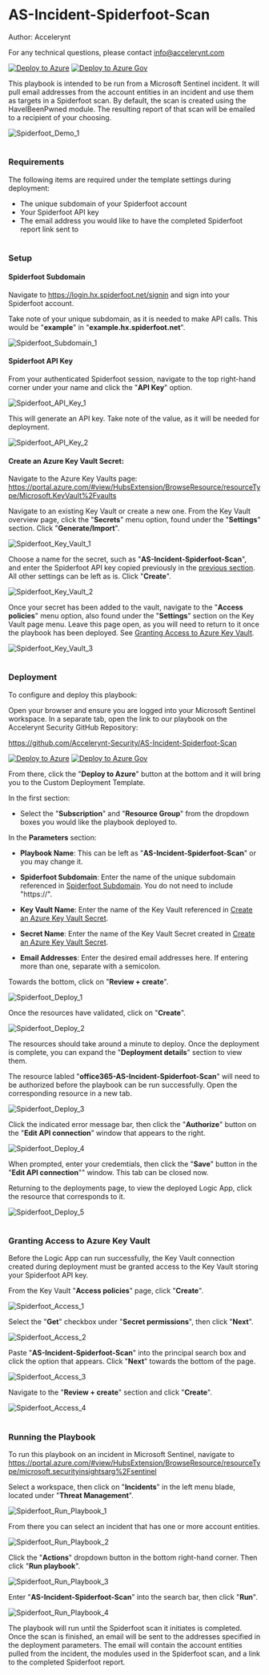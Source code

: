 # AS-Incident-Spiderfoot-Scan

Author: Accelerynt

For any technical questions, please contact info@accelerynt.com  

[![Deploy to Azure](https://aka.ms/deploytoazurebutton)](https://portal.azure.com/#create/Microsoft.Template/uri/https%3A%2F%2Fraw.githubusercontent.com%2FAccelerynt-Security%2FAS-Incident-Spiderfoot-Scan%2Fmaster%2Fazuredeploy.json)
[![Deploy to Azure Gov](https://aka.ms/deploytoazuregovbutton)](https://portal.azure.us/#create/Microsoft.Template/uri/https%3A%2F%2Fraw.githubusercontent.com%2FAccelerynt-Security%2FAS-Incident-Spiderfoot-Scan%2Fmaster%2Fazuredeploy.json)    

This playbook is intended to be run from a Microsoft Sentinel incident. It will pull email addresses from the account entities in an incident and use them as targets in a Spiderfoot scan. By default, the scan is created using the HaveIBeenPwned module. The resulting report of that scan will be emailed to a recipient of your choosing.

![Spiderfoot_Demo_1](Images/Spiderfoot_Demo_1.png)

#
### Requirements

The following items are required under the template settings during deployment: 

* The unique subdomain of your Spiderfoot account
* Your Spiderfoot API key
* The email address you would like to have the completed Spiderfoot report link sent to

# 
### Setup

#### Spiderfoot Subdomain
 
Navigate to https://login.hx.spiderfoot.net/signin and sign into your Spiderfoot account.

Take note of your unique subdomain, as it is needed to make API calls. This would be "**example**" in "**example.hx.spiderfoot.net**".

![Spiderfoot_Subdomain_1](Images/Spiderfoot_Subdomain_1.png)

#### Spiderfoot API Key
 
From your authenticated Spiderfoot session, navigate to the top right-hand corner under your name and click the "**API Key**" option.
 
![Spiderfoot_API_Key_1](Images/Spiderfoot_API_Key_1.png)

This will generate an API key. Take note of the value, as it will be needed for deployment.

![Spiderfoot_API_Key_2](Images/Spiderfoot_API_Key_2.png)


#### Create an Azure Key Vault Secret:

Navigate to the Azure Key Vaults page: https://portal.azure.com/#view/HubsExtension/BrowseResource/resourceType/Microsoft.KeyVault%2Fvaults

Navigate to an existing Key Vault or create a new one. From the Key Vault overview page, click the "**Secrets**" menu option, found under the "**Settings**" section. Click "**Generate/Import**".

![Spiderfoot_Key_Vault_1](Images/Spiderfoot_Key_Vault_1.png)

Choose a name for the secret, such as "**AS-Incident-Spiderfoot-Scan**", and enter the Spiderfoot API key copied previously in the [previous section](https://github.com/Accelerynt-Security/AS-Incident-Spiderfoot-Scan#spiderfoot-api-key). All other settings can be left as is. Click "**Create**". 

![Spiderfoot_Key_Vault_2](Images/Spiderfoot_Key_Vault_2.png)

Once your secret has been added to the vault, navigate to the "**Access policies**" menu option, also found under the "**Settings**" section on the Key Vault page menu. Leave this page open, as you will need to return to it once the playbook has been deployed. See [Granting Access to Azure Key Vault](https://github.com/Accelerynt-Security/AS-Incident-Spiderfoot-Scan#granting-access-to-azure-key-vault).

![Spiderfoot_Key_Vault_3](Images/Spiderfoot_Key_Vault_3.png)

#
### Deployment

To configure and deploy this playbook:
 
Open your browser and ensure you are logged into your Microsoft Sentinel workspace. In a separate tab, open the link to our playbook on the Accelerynt Security GitHub Repository:

https://github.com/Accelerynt-Security/AS-Incident-Spiderfoot-Scan

[![Deploy to Azure](https://aka.ms/deploytoazurebutton)](https://portal.azure.com/#create/Microsoft.Template/uri/https%3A%2F%2Fraw.githubusercontent.com%2FAccelerynt-Security%2FAS-Incident-Spiderfoot-Scan%2Fmaster%2Fazuredeploy.json)
[![Deploy to Azure Gov](https://aka.ms/deploytoazuregovbutton)](https://portal.azure.us/#create/Microsoft.Template/uri/https%3A%2F%2Fraw.githubusercontent.com%2FAccelerynt-Security%2FAS-Incident-Spiderfoot-Scan%2Fmaster%2Fazuredeploy.json)                                           

From there, click the "**Deploy to Azure**" button at the bottom and it will bring you to the Custom Deployment Template.

In the first section:  

* Select the "**Subscription**" and "**Resource Group**" from the dropdown boxes you would like the playbook deployed to.  

In the **Parameters** section:   

* **Playbook Name**: This can be left as "**AS-Incident-Spiderfoot-Scan**" or you may change it.  

* **Spiderfoot Subdomain**: Enter the name of the unique subdomain referenced in [Spiderfoot Subdomain](https://github.com/Accelerynt-Security/AS-Incident-Spiderfoot-Scan#spiderfoot-subdomain). You do not need to include "https://".

* **Key Vault Name**: Enter the name of the Key Vault referenced in [Create an Azure Key Vault Secret](https://github.com/Accelerynt-Security/AS-Incident-Spiderfoot-Scan#create-an-azure-key-vault-secret).

* **Secret Name**: Enter the name of the Key Vault Secret created in [Create an Azure Key Vault Secret](https://github.com/Accelerynt-Security/AS-Incident-Spiderfoot-Scan#create-an-azure-key-vault-secret).

* **Email Addresses**: Enter the desired email addresses here. If entering more than one, separate with a semicolon.

Towards the bottom, click on "**Review + create**". 

![Spiderfoot_Deploy_1](Images/Spiderfoot_Deploy_1.png)

Once the resources have validated, click on "**Create**".

![Spiderfoot_Deploy_2](Images/Spiderfoot_Deploy_2.png)

The resources should take around a minute to deploy. Once the deployment is complete, you can expand the "**Deployment details**" section to view them.

The resource labled "**office365-AS-Incident-Spiderfoot-Scan**" will need to be authorized before the playbook can be run successfully. Open the corresponding resource in a new tab.

![Spiderfoot_Deploy_3](Images/Spiderfoot_Deploy_3.png)

Click the indicated error message bar, then click the "**Authorize**" button on the "**Edit API connection**" window that appears to the right.

![Spiderfoot_Deploy_4](Images/Spiderfoot_Deploy_4.png)

When prompted, enter your credemtials, then click the "**Save**" button in the "**Edit API connection**"" window. This tab can be closed now.

Returning to the deployments page, to view the deployed Logic App, click the resource that corresponds to it.

![Spiderfoot_Deploy_5](Images/Spiderfoot_Deploy_5.png)

#
### Granting Access to Azure Key Vault

Before the Logic App can run successfully, the Key Vault connection created during deployment must be granted access to the Key Vault storing your Spiderfoot API key.

From the Key Vault "**Access policies**" page, click "**Create**".

![Spiderfoot_Access_1](Images/Spiderfoot_Access_1.png)

Select the "**Get**" checkbox under "**Secret permissions**", then click "**Next**".

![Spiderfoot_Access_2](Images/Spiderfoot_Access_2.png)

Paste "**AS-Incident-Spiderfoot-Scan**" into the principal search box and click the option that appears. Click "**Next**" towards the bottom of the page.

![Spiderfoot_Access_3](Images/Spiderfoot_Access_3.png)

Navigate to the "**Review + create**" section and click "**Create**".

![Spiderfoot_Access_4](Images/Spiderfoot_Access_4.png)

#
### Running the Playbook

To run this playbook on an incident in Microsoft Sentinel, navigate to https://portal.azure.com/#view/HubsExtension/BrowseResource/resourceType/microsoft.securityinsightsarg%2Fsentinel

Select a workspace, then click on "**Incidents**" in the left menu blade, located under "**Threat Management**".

![Spiderfoot_Run_Playbook_1](Images/Spiderfoot_Run_Playbook_1.png)

From there you can select an incident that has one or more account entities.

![Spiderfoot_Run_Playbook_2](Images/Spiderfoot_Run_Playbook_2.png)

Click the "**Actions**" dropdown button in the bottom right-hand corner. Then click "**Run playbook**".

![Spiderfoot_Run_Playbook_3](Images/Spiderfoot_Run_Playbook_3.png)

Enter "**AS-Incident-Spiderfoot-Scan**" into the search bar, then click "**Run**".

![Spiderfoot_Run_Playbook_4](Images/Spiderfoot_Run_Playbook_4.png)

The playbook will run until the Spiderfoot scan it initiates is completed. Once the scan is finished, an email will be sent to the addresses specified in the deployment parameters. The email will contain the account entities pulled from the incident, the modules used in the Spiderfoot scan, and a link to the completed Spiderfoot report.
